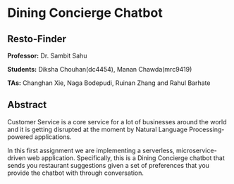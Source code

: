 # Dining Concierge Chatbot

## Resto-Finder





**Professor:** Dr. Sambit Sahu

**Students:** Diksha Chouhan(dc4454), Manan Chawda(mrc9419)

**TAs:** Changhan Xie, Naga Bodepudi, Ruinan Zhang and Rahul Barhate




## Abstract

Customer Service is a core service for a lot of businesses around the world and it is getting
disrupted at the moment by Natural Language Processing-powered applications.

In this first assignment we are implementing a serverless, microservice-driven web
application. Specifically, this is a Dining Concierge chatbot that sends you
restaurant suggestions given a set of preferences that you provide the chatbot with
through conversation.

